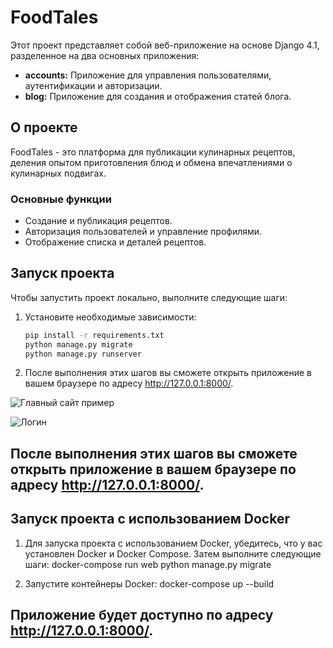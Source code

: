 # FoodTales

Этот проект представляет собой веб-приложение на основе Django 4.1, разделенное на два основных приложения:

- **accounts:** Приложение для управления пользователями, аутентификации и авторизации.
- **blog:** Приложение для создания и отображения статей блога.

## О проекте

FoodTales - это платформа для публикации кулинарных рецептов, деления опытом приготовления блюд и обмена впечатлениями о кулинарных подвигах.

### Основные функции

- Создание и публикация рецептов.
- Авторизация пользователей и управление профилями.
- Отображение списка и деталей рецептов.

## Запуск проекта

Чтобы запустить проект локально, выполните следующие шаги:

1. Установите необходимые зависимости:
   ```bash
   pip install -r requirements.txt
   python manage.py migrate
   python manage.py runserver

2. После выполнения этих шагов вы сможете открыть приложение в вашем браузере по адресу 
    http://127.0.0.1:8000/.

![Главный сайт пример](media/README/posts.png)

![Логин](media/README/login.png)


## После выполнения этих шагов вы сможете открыть приложение в вашем браузере по адресу http://127.0.0.1:8000/.


## Запуск проекта с использованием Docker

1. Для запуска проекта с использованием Docker, убедитесь, что у вас установлен Docker и Docker Compose. Затем выполните следующие шаги:
    docker-compose run web python manage.py migrate

2. Запустите контейнеры Docker:
    docker-compose up --build

## Приложение будет доступно по адресу http://127.0.0.1:8000/.

